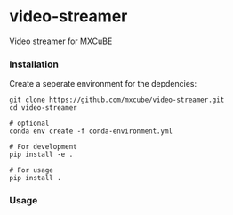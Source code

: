 # video-streamer
Video streamer for MXCuBE


### Installation

Create a seperate environment for the depdencies:

```
git clone https://github.com/mxcube/video-streamer.git
cd video-streamer

# optional 
conda env create -f conda-environment.yml

# For development
pip install -e .

# For usage 
pip install .
```

### Usage

    
  
